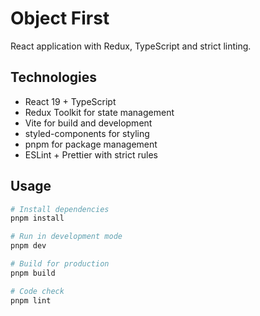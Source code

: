 # Object First

React application with Redux, TypeScript and strict linting.

## Technologies

- React 19 + TypeScript
- Redux Toolkit for state management
- Vite for build and development
- styled-components for styling
- pnpm for package management
- ESLint + Prettier with strict rules

## Usage

```bash
# Install dependencies
pnpm install

# Run in development mode
pnpm dev

# Build for production
pnpm build

# Code check
pnpm lint
```
